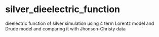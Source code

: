 # silver_dieelectric_function
dieelectric function of silver simulation using 4 term Lorentz  model and Drude model and comparing it with Jhonson-Christy data
